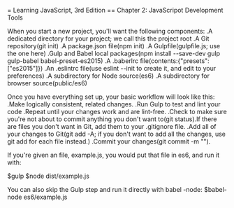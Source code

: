 = Learning JavaScript, 3rd Edition
== Chapter 2: JavaScripot Development Tools

When you start a new project, you'll want the following components:
.A dedicated directory for your project; we call this the project root
.A Git repository(git init)
.A package.json file(npm init)
.A Gulpfile(gulpfile.js; use the one here)
.Gulp and Babel local packages(npm install --save-dev gulp gulp-babel babel-preset-es2015)
.A .baberlrc file(contents:{"presets":["es2015"]})
.An .eslintrc file(use eslint --init to create it, and edit to your preferences)
.A subdirectory for Node source(es6)
.A subdirectory for browser source(public/es6)


Once you have everything set up, your basic workflow will look like this:
.Make logically consistent, related changes.
.Run Gulp to test and lint your code
.Repeat until your changes work and are lint-free.
.Check to make sure you're not about to commit anything you don't want to(git status).If there are files you don't want in Git, add them to your .gitignore file.
.Add all of your changes to Git(git add -A; if you don't want to add all the changes, use git add for each file instead.)
.Commit your changes(git commit -m "<description of your changes>").


If you're given an file, example.js, you would put that file in es6, and run it with:

$gulp
$node dist/example.js



You can also skip the Gulp step and run it directly with babel -node:
$babel-node es6/example.js
